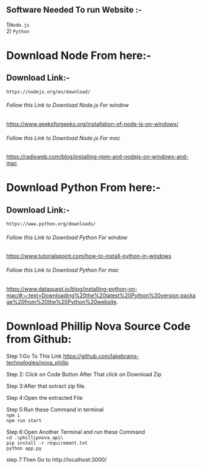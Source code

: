 ## Software Needed To run Website :-
  1)`Node.js`<br>
  2) `Python`<br>
 
# Download Node From here:-  

## Download Link:-
	https://nodejs.org/en/download/

 ###### Follow this Link to Download Node.js For window
https://www.geeksforgeeks.org/installation-of-node-js-on-windows/

###### Follow this Link to Download Node.js For mac
https://radixweb.com/blog/installing-npm-and-nodejs-on-windows-and-mac

# Download Python From here:-

## Download Link:-	
	https://www.python.org/downloads/


###### Follow this Link to Download Python For window
 https://www.tutorialspoint.com/how-to-install-python-in-windows

###### Follow this Link to Download Python For mac
https://www.dataquest.io/blog/installing-python-on-mac/#:~:text=Downloading%20the%20latest%20Python%20version,package%20from%20the%20Python%20website.



# Download  Phillip Nova Source Code from Github:

Step 1:Go To This Link
	https://github.com/lakebrains-technologies/nova_philip

Step 2: Click on Code Button
	    After That click on Download Zip

Step 3:After that  extract zip file.

Step 4:Open the extracted File 

Step 5:Run these Command in terminal <br>
	   `npm i`    <br>
	   `npm run start`

Step 6:Open Another Terminal and run these Command <br>
      `cd .\phillipnova_api\`<br>
      `pip install -r requirement.txt`<br>
      `python app.py`<br>

step 7:Then Go to http://localhost:3000/


